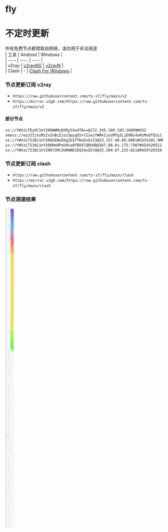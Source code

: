 # fly
# 不定时更新
所有免费节点都爬取自网络，请勿用于非法用途  
|  工具  | Android  | Windows  |  
|  ----  | ----   | ----  |  
| v2ray  | [v2rayNG](https://github.com/2dust/v2rayNG/releases) | [v2rayN](https://github.com/2dust/v2rayN/releases) |  
| Clash  | - | [Clash For Windows](https://github.com/2dust/clashN/releases) | 
  
### 节点更新订阅  v2ray
- `https://raw.githubusercontent.com/ts-sf/fly/main/v2`  
- `https://mirror.v2gh.com/https://raw.githubusercontent.com/ts-sf/fly/main/v2`  

#### 部分节点  
``` 
ss://YWVzLTEyOC1nY206WWMyQ3RySXo4TA==@172.245.180.193:16899#US2
vmess://eyJ2IjoiMiIsInBzIjoi5pyq55+lIiwiYWRkIjoiMTg1LjE0Ni4xNzMuOTQiLCJwb3J0IjoiMjA1MiIsImlkIjoiZTQ1YjEyMDItOTgwMS00NjUyLWFjOWItYWRkZjMyNTBkNDUxIiwiYWlkIjoiMCIsInNjeSI6bnVsbCwibmV0Ijoid3MiLCJ0eXBlIjoibm9uZSIsImhvc3QiOiJ4bi0tMDQ3aC5hYWEubWVyb3NhYm9yYW4ubW9uc3Rlci4iLCJwYXRoIjoiL0BtZWhyb3NhYm9yYW4iLCJ0bHMiOiJub25lIiwic25pIjoiIiwidGVzdF9uYW1lIjoi5pyq55+lIn0=
ss://YWVzLTI1Ni1nY206UENubkg2U1FTbmZvUzI3@23.157.40.66:8091#US3%201.9MB%2Fs
ss://YWVzLTI1Ni1nY206Rm9PaUdsa0FBOXlQRUdQ@167.88.61.175:7307#US4%20512.0KB%2Fs
ss://YWVzLTI1Ni1nY206Y2RCSURWNDJEQ3duZklO@15.204.87.225:8118#US5%20158.5KB%2Fs
```
### 节点更新订阅  clash
- `https://raw.githubusercontent.com/ts-sf/fly/main/clash`  
- `https://mirror.v2gh.com/https://raw.githubusercontent.com/ts-sf/fly/main/clash`  

### 节点测速结果
![image](traffic.png)
